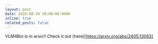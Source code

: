 ```yaml
---
layout: post
date: 2024-08-29 10:00:00-0400
inline: true
related_posts: false
---
```


VLM4Bio is in arxiv!! Check it out (here)[https://arxiv.org/abs/2405.13063]
